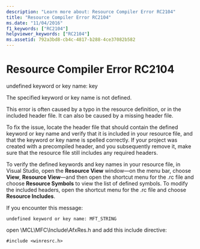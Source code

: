 ```yaml
---
description: "Learn more about: Resource Compiler Error RC2104"
title: "Resource Compiler Error RC2104"
ms.date: "11/04/2016"
f1_keywords: ["RC2104"]
helpviewer_keywords: ["RC2104"]
ms.assetid: 792a3bd8-cb4c-4817-b288-4ce37082b582
---
```

# Resource Compiler Error RC2104

undefined keyword or key name: key

The specified keyword or key name is not defined.

This error is often caused by a typo in the resource definition, or in the included header file. It can also be caused by a missing header file.

To fix the issue, locate the header file that should contain the defined keyword or key name and verify that it is included in your resource file, and that the keyword or key name is spelled correctly. If your project was created with a precompiled header, and you subsequently remove it, make sure that the resource file still includes any required headers.

To verify the defined keywords and key names in your resource file, in Visual Studio, open the **Resource View** window—on the menu bar, choose **View**, **Resource View**—and then open the shortcut menu for the .rc file and choose **Resource Symbols** to view the list of defined symbols. To modify the included headers, open the shortcut menu for the .rc file and choose **Resource Includes**.

If you encounter this message:

```
undefined keyword or key name: MFT_STRING
```

open \MCL\MFC\Include\AfxRes.h and add this include directive:

```
#include <winresrc.h>
```
